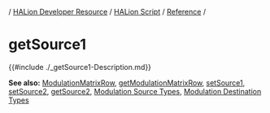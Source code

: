 / [HALion Developer Resource](../../HALion-Developer-Resource.md) / [HALion Script](./HALion-Script.md) / [Reference](./Reference.md) /

# getSource1

{{#include ./_getSource1-Description.md}}

**See also:** [ModulationMatrixRow](./ModulationMatrixRow.md), [getModulationMatrixRow](./getModulationMatrixRow.md), [setSource1](./setSource1.md), [setSource2](./setSource2.md), [getSource2](./getSource2.md), [Modulation Source Types](./Modulation-Source-Types.md), [Modulation Destination Types](./Modulation-Destination-Types.md)